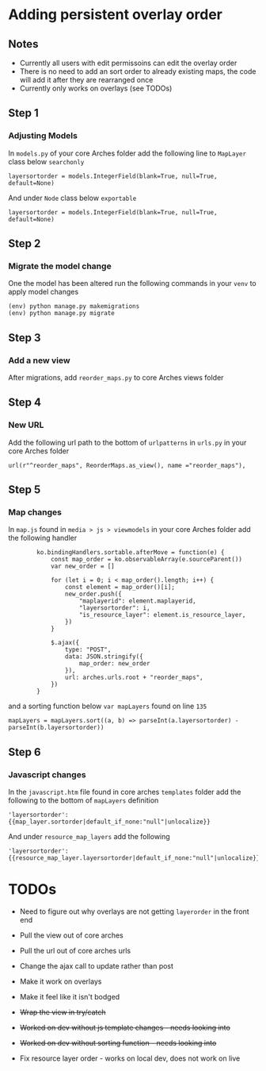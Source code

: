 # Adding persistent overlay order

## Notes

- Currently all users with edit permissoins can edit the overlay order
- There is no need to add an sort order to already existing maps, the code will add it after they are rearranged once
- Currently only works on overlays (see TODOs)

## Step 1
### Adjusting Models

In `models.py` of your core Arches folder add the following line to `MapLayer` class below `searchonly`
```
layersortorder = models.IntegerField(blank=True, null=True, default=None)
```

And under `Node` class below `exportable`
```
layersortorder = models.IntegerField(blank=True, null=True, default=None)
```


## Step 2
### Migrate the model change

One the model has been altered run the following commands in your `venv` to apply model changes

```
(env) python manage.py makemigrations
(env) python manage.py migrate
```


## Step 3
### Add a new view

After migrations, add `reorder_maps.py` to core Arches views folder


## Step 4
### New URL

Add the following url path to the bottom of `urlpatterns` in `urls.py` in your core Arches folder
```
url(r"^reorder_maps", ReorderMaps.as_view(), name ="reorder_maps"),
```


## Step 5
### Map changes

In `map.js` found in `media > js > viewmodels` in your core Arches folder add the following handler
```
        ko.bindingHandlers.sortable.afterMove = function(e) {
            const map_order = ko.observableArray(e.sourceParent())
            var new_order = []
           
            for (let i = 0; i < map_order().length; i++) {
                const element = map_order()[i];
                new_order.push({
                    "maplayerid": element.maplayerid,
                    "layersortorder": i,
                    "is_resource_layer": element.is_resource_layer,
                })
            }
            
            $.ajax({
                type: "POST",
                data: JSON.stringify({
                    map_order: new_order
                }),
                url: arches.urls.root + "reorder_maps",
            })
        }
```

and a sorting function below `var mapLayers` found on line `135`
```
mapLayers = mapLayers.sort((a, b) => parseInt(a.layersortorder) - parseInt(b.layersortorder))
```


## Step 6
### Javascript changes

In the  `javascript.htm` file found in core arches `templates` folder add the following to the bottom of `mapLayers` definition
```
'layersortorder': {{map_layer.sortorder|default_if_none:"null"|unlocalize}}
```

And under `resource_map_layers` add the following 

```
'layersortorder': {{resource_map_layer.layersortorder|default_if_none:"null"|unlocalize}}
```

# TODOs
- Need to figure out why overlays are not getting `layerorder` in the front end 


- Pull the view out of core arches
- Pull the url out of core arches urls
- Change the ajax call to update rather than post
- Make it work on overlays
- Make it feel like it isn't bodged 
- ~~Wrap the view in try/catch~~
- ~~Worked on dev without js template changes - needs looking into~~
- ~~Worked on dev without sorting function - needs looking into~~
- Fix resource layer order - works on local dev, does not work on live
